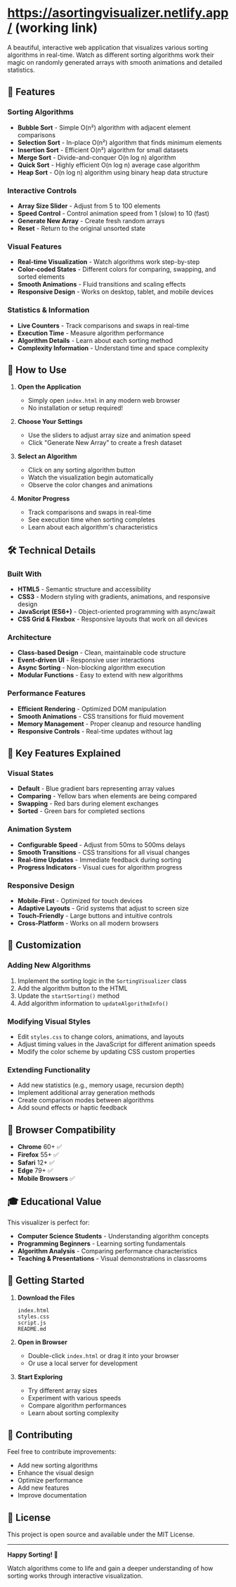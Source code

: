 # https://asortingvisualizer.netlify.app/  (working link)

A beautiful, interactive web application that visualizes various sorting algorithms in real-time. Watch as different sorting algorithms work their magic on randomly generated arrays with smooth animations and detailed statistics.

## 🚀 Features

### **Sorting Algorithms**
- **Bubble Sort** - Simple O(n²) algorithm with adjacent element comparisons
- **Selection Sort** - In-place O(n²) algorithm that finds minimum elements
- **Insertion Sort** - Efficient O(n²) algorithm for small datasets
- **Merge Sort** - Divide-and-conquer O(n log n) algorithm
- **Quick Sort** - Highly efficient O(n log n) average case algorithm
- **Heap Sort** - O(n log n) algorithm using binary heap data structure

### **Interactive Controls**
- **Array Size Slider** - Adjust from 5 to 100 elements
- **Speed Control** - Control animation speed from 1 (slow) to 10 (fast)
- **Generate New Array** - Create fresh random arrays
- **Reset** - Return to the original unsorted state

### **Visual Features**
- **Real-time Visualization** - Watch algorithms work step-by-step
- **Color-coded States** - Different colors for comparing, swapping, and sorted elements
- **Smooth Animations** - Fluid transitions and scaling effects
- **Responsive Design** - Works on desktop, tablet, and mobile devices

### **Statistics & Information**
- **Live Counters** - Track comparisons and swaps in real-time
- **Execution Time** - Measure algorithm performance
- **Algorithm Details** - Learn about each sorting method
- **Complexity Information** - Understand time and space complexity

## 🎯 How to Use

1. **Open the Application**
   - Simply open `index.html` in any modern web browser
   - No installation or setup required!

2. **Choose Your Settings**
   - Use the sliders to adjust array size and animation speed
   - Click "Generate New Array" to create a fresh dataset

3. **Select an Algorithm**
   - Click on any sorting algorithm button
   - Watch the visualization begin automatically
   - Observe the color changes and animations

4. **Monitor Progress**
   - Track comparisons and swaps in real-time
   - See execution time when sorting completes
   - Learn about each algorithm's characteristics

## 🛠️ Technical Details

### **Built With**
- **HTML5** - Semantic structure and accessibility
- **CSS3** - Modern styling with gradients, animations, and responsive design
- **JavaScript (ES6+)** - Object-oriented programming with async/await
- **CSS Grid & Flexbox** - Responsive layouts that work on all devices

### **Architecture**
- **Class-based Design** - Clean, maintainable code structure
- **Event-driven UI** - Responsive user interactions
- **Async Sorting** - Non-blocking algorithm execution
- **Modular Functions** - Easy to extend with new algorithms

### **Performance Features**
- **Efficient Rendering** - Optimized DOM manipulation
- **Smooth Animations** - CSS transitions for fluid movement
- **Memory Management** - Proper cleanup and resource handling
- **Responsive Controls** - Real-time updates without lag

## 🌟 Key Features Explained

### **Visual States**
- **Default** - Blue gradient bars representing array values
- **Comparing** - Yellow bars when elements are being compared
- **Swapping** - Red bars during element exchanges
- **Sorted** - Green bars for completed sections

### **Animation System**
- **Configurable Speed** - Adjust from 50ms to 500ms delays
- **Smooth Transitions** - CSS transitions for all visual changes
- **Real-time Updates** - Immediate feedback during sorting
- **Progress Indicators** - Visual cues for algorithm progress

### **Responsive Design**
- **Mobile-First** - Optimized for touch devices
- **Adaptive Layouts** - Grid systems that adjust to screen size
- **Touch-Friendly** - Large buttons and intuitive controls
- **Cross-Platform** - Works on all modern browsers

## 🔧 Customization

### **Adding New Algorithms**
1. Implement the sorting logic in the `SortingVisualizer` class
2. Add the algorithm button to the HTML
3. Update the `startSorting()` method
4. Add algorithm information to `updateAlgorithmInfo()`

### **Modifying Visual Styles**
- Edit `styles.css` to change colors, animations, and layouts
- Adjust timing values in the JavaScript for different animation speeds
- Modify the color scheme by updating CSS custom properties

### **Extending Functionality**
- Add new statistics (e.g., memory usage, recursion depth)
- Implement additional array generation methods
- Create comparison modes between algorithms
- Add sound effects or haptic feedback

## 📱 Browser Compatibility

- **Chrome** 60+ ✅
- **Firefox** 55+ ✅
- **Safari** 12+ ✅
- **Edge** 79+ ✅
- **Mobile Browsers** ✅

## 🎓 Educational Value

This visualizer is perfect for:
- **Computer Science Students** - Understanding algorithm concepts
- **Programming Beginners** - Learning sorting fundamentals
- **Algorithm Analysis** - Comparing performance characteristics
- **Teaching & Presentations** - Visual demonstrations in classrooms

## 🚀 Getting Started

1. **Download the Files**
   ```
   index.html
   styles.css
   script.js
   README.md
   ```

2. **Open in Browser**
   - Double-click `index.html` or drag it into your browser
   - Or use a local server for development

3. **Start Exploring**
   - Try different array sizes
   - Experiment with various speeds
   - Compare algorithm performances
   - Learn about sorting complexity

## 🤝 Contributing

Feel free to contribute improvements:
- Add new sorting algorithms
- Enhance the visual design
- Optimize performance
- Add new features
- Improve documentation

## 📄 License

This project is open source and available under the MIT License.

---

**Happy Sorting! 🎉**

Watch algorithms come to life and gain a deeper understanding of how sorting works through interactive visualization.
